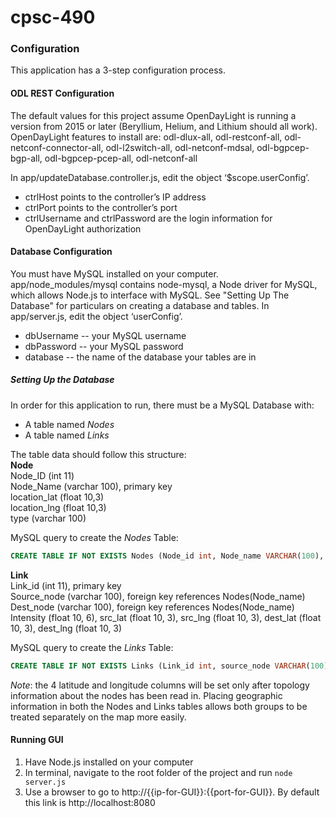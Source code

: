 # cpsc-490

### Configuration
This application has a 3-step configuration process. 

#### ODL REST Configuration
The default values for this project assume OpenDayLight is running a version from 2015 or later (Beryllium, Helium, and Lithium should all work). OpenDayLight features to install are: odl-dlux-all, odl-restconf-all, odl-netconf-connector-all, odl-l2switch-all, odl-netconf-mdsal, odl-bgpcep-bgp-all, odl-bgpcep-pcep-all, odl-netconf-all


In app/updateDatabase.controller.js, edit the object ‘$scope.userConfig’.
+ ctrlHost points to the controller’s IP address
+ ctrlPort points to the controller’s port
+ ctrlUsername and ctrlPassword are the login information for OpenDayLight authorization

#### Database Configuration
You must have MySQL installed on your computer. app/node\_modules/mysql contains node-mysql, a Node driver for MySQL, which allows Node.js to interface with MySQL. See "Setting Up The Database" for particulars on creating a database and tables. In app/server.js, edit the object ‘userConfig’. 
+ dbUsername -- your MySQL username
+ dbPassword -- your MySQL password
+ database -- the name of the database your tables are in

##### Setting Up the Database
In order for this application to run, there must be a MySQL Database with:  
+ A table named _Nodes_  
+ A table named _Links_  

The table data should follow this structure:   
**Node**  
Node\_ID (int 11)  
Node_Name (varchar 100), primary key  
location\_lat (float 10,3)  
location\_lng (float 10,3)  
type (varchar 100)  

MySQL query to create the _Nodes_ Table: 
```SQL
CREATE TABLE IF NOT EXISTS Nodes (Node_id int, Node_name VARCHAR(100), location_lat FLOAT(10,3),location_lng FLOAT(10,3), type VARCHAR (100), PRIMARY KEY(Node_name))
```

**Link**  
Link\_id (int 11), primary key  
Source\_node (varchar 100), foreign key references Nodes(Node\_name)  
Dest\_node (varchar 100), foreign key references Nodes(Node\_name)  
Intensity (float 10, 6),
src_lat (float 10, 3), 
src_lng (float 10, 3),
dest_lat (float 10, 3),
dest_lng (float 10, 3)  

MySQL query to create the _Links_ Table: 
```SQL
CREATE TABLE IF NOT EXISTS Links (Link_id int, source_node VARCHAR(100), dest_node VARCHAR(100), intensity FLOAT(10,6), src_lat FLOAT(10,3), src_lng FLOAT(10,3), dest_lat FLOAT(10,3), dest_lng FLOAT(10,3), PRIMARY KEY(Link_id), FOREIGN KEY(source_node) REFERENCES Nodes(Node_name), FOREIGN KEY(dest_node) REFERENCES Nodes(Node_name))
```

_Note_: the 4 latitude and longitude columns will be set only after topology information about the nodes has been read in. Placing geographic information in both the Nodes and Links tables allows both groups to be treated separately on the map more easily. 


#### Running GUI
1. Have Node.js installed on your computer
2. In terminal, navigate to the root folder of the project and run `node server.js` 
3. Use a browser to go to http://{{ip-for-GUI}}:{{port-for-GUI}}. By default this link is http://localhost:8080
